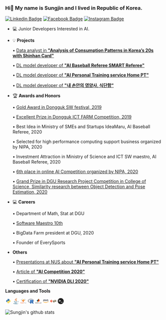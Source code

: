 ### Hi👋 My name is Sungjin and I lived in Republic of Korea.<br/>

[![Linkedin Badge](https://img.shields.io/badge/-LinkedIn-blue?style=flat-square&logo=Linkedin&logoColor=white&link=https://www.linkedin.com/in/sungjin-kim-0718)](https://www.linkedin.com/in/sungjin-kim-0718) [![Facebook Badge](https://img.shields.io/badge/Facebook-1877f2?style=flat-square&logo=facebook&logoColor=white&link=https://www.facebook.com/comojin1994)](https://www.facebook.com/comojin1994/) [![Instagram Badge](https://img.shields.io/badge/Instagram-ff69b4?style=flat-square&logo=instagram&logoColor=white&link=https://www.instagram.com/sungjin_718/)](https://www.instagram.com/sungjin_718/)

- 💻 Junior Developers Interested in AI.

- 💡 **Projects**
  
    • [Data analyst in **"Analysis of Consumption Patterns in Korea’s 20s with Shinhan Card"**](https://www.shinhancardblog.com/812)
        
    • [DL model developer of **"AI Baseball Referee SMART Referee"**](https://github.com/comojin1994/SMART_Referee/blob/master/DL/README.md)
        
    • [DL model developer of **"AI Personal Training service Home PT"**](https://github.com/comojin1994/YOLOPose)
    
    • [DL model developer of **"내 손안의 영양사, 식단함"**](https://github.com/FoodSafetyWinnerWinnerChickenDinner)

- 🏆 **Awards and Honors**
  
    • [Gold Award in Dongguk SW festival, 2019](https://github.com/comojin1994/comojin1994/blob/master/docs/%EB%8F%99%EA%B5%AD%EB%8C%80%ED%95%99%EA%B5%90%20SW%20%EA%B3%B5%EB%AA%A8%EB%8C%80%EC%A0%84%20%EA%B8%88%EC%83%81.pdf)
    
    • [Excellent Prize in Dongguk ICT FARM Competition, 2019](https://github.com/comojin1994/comojin1994/blob/master/docs/%EB%8F%99%EA%B5%AD%EB%8C%80%ED%95%99%EA%B5%90%20ICT%20Farm%20%EA%B2%BD%EC%A7%84%EB%8C%80%ED%9A%8C%20%EC%9A%B0%EC%88%98%EC%83%81.pdf)
    
    • Best Idea in Ministry of SMEs and Startups IdeaMaru, AI Baseball Referee, 2020
    
    • Selected for high performance computing support business organized by NIPA, 2020
    
    • Investment Attraction in Ministry of Science and ICT SW maestro, AI Baseball Referee, 2020
    
    • [6th place in online AI Competition organized by NIPA, 2020](https://github.com/comojin1994/comojin1994/blob/master/docs/%EC%9D%B8%EA%B3%B5%EC%A7%80%EB%8A%A5%20%EC%98%A8%EB%9D%BC%EC%9D%B8%20%EA%B2%BD%EC%A7%84%EB%8C%80%ED%9A%8C%206%EC%9C%84.pdf)
    
    • [Grand Prize in DGU Research Project Competition in College of Science, Similarity research between Object Detection and Pose Estimation, 2020](https://github.com/comojin1994/comojin1994/blob/master/docs/%EC%A0%9C15%ED%9A%8C%20%EC%9D%B4%EA%B3%BC%EB%8C%80%ED%95%99%20%EC%97%B0%EA%B5%AC%20%ED%94%84%EB%A1%9C%EC%A0%9D%ED%8A%B8%20%EA%B2%BD%EC%A7%84%EB%8C%80%ED%9A%8C.pdf)

- 💻 **Careers**

    • Department of Math, Stat at DGU
    
    • [Software Maestro 10th](https://github.com/comojin1994/comojin1994/blob/master/docs/SW%20Maestro%20수료증.pdf)
    
    • BigData Farm president at DGU, 2020
    
    • Founder of EverySports
    
- **Others**

    • [Presentations at NUS about **"AI Personal Training service Home PT"**](https://events.comp.nus.edu.sg/view/17028)
    
    • [Article of **"AI Competition 2020"**](http://www.dongguk.edu/mbs/kr/jsp/publicity/newsView.jsp?id=kr_090207000000&boardId=12&boardSeq=26719544&boardType=02&spage=1&command=view)
    
    • [Certification of **"NVIDIA DLI 2020"**](https://github.com/comojin1994/comojin1994/blob/master/docs/NVIDIA%20DLI%20Certification.pdf)

**Languages and Tools**  

<code><img height="20" src="https://raw.githubusercontent.com/github/explore/80688e429a7d4ef2fca1e82350fe8e3517d3494d/topics/python/python.png"></code>
<code><img height="20" src="https://raw.githubusercontent.com/github/explore/80688e429a7d4ef2fca1e82350fe8e3517d3494d/topics/java/java.png"></code>
<code><img height="20" src="https://raw.githubusercontent.com/github/explore/80688e429a7d4ef2fca1e82350fe8e3517d3494d/topics/tensorflow/tensorflow.png"></code>
<code><img height="20" src="https://raw.githubusercontent.com/github/explore/80688e429a7d4ef2fca1e82350fe8e3517d3494d/topics/r/r.png"></code>
<code><img height="20" src="https://raw.githubusercontent.com/github/explore/80688e429a7d4ef2fca1e82350fe8e3517d3494d/topics/matlab/matlab.png"></code>
<code><img height="20" src="https://raw.githubusercontent.com/github/explore/80688e429a7d4ef2fca1e82350fe8e3517d3494d/topics/aws/aws.png"></code>
<code><img height="20" src="https://raw.githubusercontent.com/github/explore/80688e429a7d4ef2fca1e82350fe8e3517d3494d/topics/git/git.png"></code>
<code><img height="20" src="https://raw.githubusercontent.com/github/explore/80688e429a7d4ef2fca1e82350fe8e3517d3494d/topics/terminal/terminal.png"></code>


![Sungjin's github stats](https://github-readme-stats.vercel.app/api?username=comojin1994)
